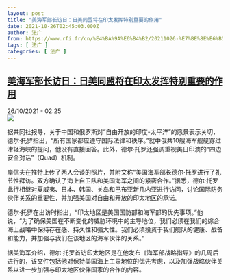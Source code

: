 ```yaml
---
layout: post
title: "美海军部长访日：日美同盟将在印太发挥特别重要的作用"
date: 2021-10-26T02:45:03.000Z
author: 法广
from: https://www.rfi.fr/cn/%E4%BA%9A%E6%B4%B2/20211026-%E7%BE%8E%E6%B5%B7%E5%86%9B%E9%83%A8%E9%95%BF%E8%AE%BF%E6%97%A5-%E6%97%A5%E7%BE%8E%E5%90%8C%E7%9B%9F%E5%B0%86%E5%9C%A8%E5%8D%B0%E5%A4%AA%E5%8F%91%E6%8C%A5%E7%89%B9%E5%88%AB%E9%87%8D%E8%A6%81%E7%9A%84%E4%BD%9C%E7%94%A8
tags: [ 法广 ]
categories: [ 法广 ]
---
```

<!--1635216303000-->
[美海军部长访日：日美同盟将在印太发挥特别重要的作用](https://www.rfi.fr/cn/%E4%BA%9A%E6%B4%B2/20211026-%E7%BE%8E%E6%B5%B7%E5%86%9B%E9%83%A8%E9%95%BF%E8%AE%BF%E6%97%A5-%E6%97%A5%E7%BE%8E%E5%90%8C%E7%9B%9F%E5%B0%86%E5%9C%A8%E5%8D%B0%E5%A4%AA%E5%8F%91%E6%8C%A5%E7%89%B9%E5%88%AB%E9%87%8D%E8%A6%81%E7%9A%84%E4%BD%9C%E7%94%A8)
------

<div>
<div>26/10/2021 - 02:25</div><img src="https://s.rfi.fr/media/display/d3b33fd8-35f1-11ec-8da8-005056bfb2b6/Capture-852.PNG"><div >                    <p>据共同社报导，关于中国和俄罗斯对“自由开放的印度-太平洋”的愿景表示关切，德尔·托罗指出，“所有国家都应遵守国际法律和秩序。”就中俄共10艘海军舰艇穿过津轻海峡的提问，他没有直接回答。此外，德尔·托罗还强调重视美日印澳的“四边安全对话”（Quad）机制。</p><p>岸信夫在推特上传了两人会谈的照片，并附文称“美国海军部长德尔·托罗进行了礼节性拜访。双方确认了海上自卫队和美国海军之间的紧密合作。”据悉，德尔·托罗此行相继对夏威夷、日本、韩国、关岛和巴布亚新几内亚进行访问，讨论国际防务伙伴关系的重要性，并加强美国对自由和开放的印太地区的承诺。</p><p>德尔·托罗在出访时指出，“印太地区是美国国防部和海军部的优先事项。”他说，“为了确保美国在不断变化的威胁环境中的主导地位，我们必须在我们的综合海上战略中保持存在感、持久性和强大性。我们必须投资于我们舰队的健康、战备和能力，并加强与我们在该地区的海军伙伴的关系。”</p><p>据美海军介绍，德尔·托罗首访印太地区是在他发布《海军部战略指导》的几周后进行的，该文件包括他对保持美国海上主导地位的优先考虑，以及加强战略伙伴关系以进一步加强与印太地区伙伴国家的合作的内容。</p>                                            <div data-selfpromo-newsletter>    </div>    <div data-selfpromo-app>    </div>                </div>
</div>

